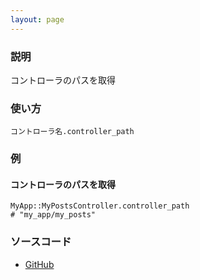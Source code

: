 ```yaml
---
layout: page
---
```

### 説明
コントローラのパスを取得

### 使い方
    コントローラ名.controller_path

### 例
#### コントローラのパスを取得
    MyApp::MyPostsController.controller_path
    # "my_app/my_posts"

### ソースコード
* [GitHub](https://github.com/rails/rails/blob/f33d52c95217212cbacc8d5e44b5a8e3cdc6f5b3/actionpack/lib/abstract_controller/base.rb#L106)